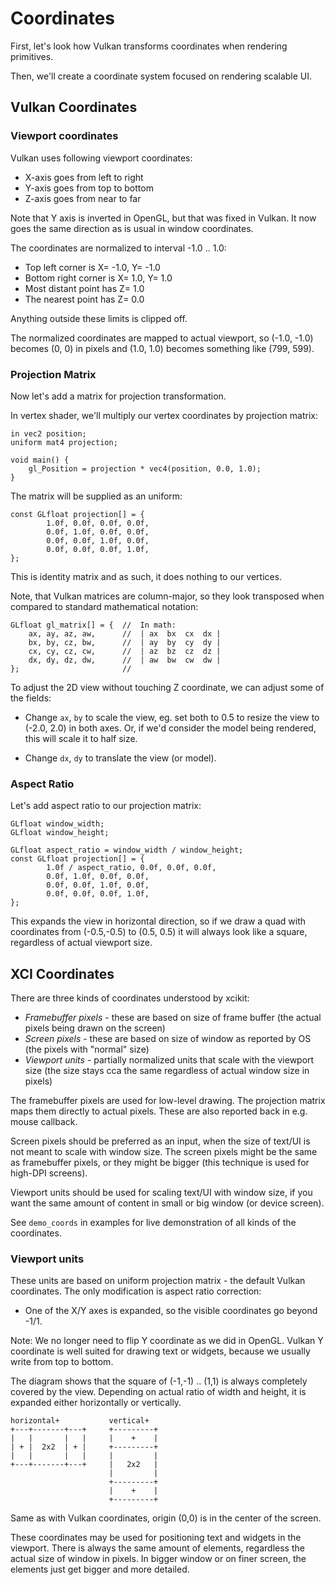 Coordinates
===========

First, let's look how Vulkan transforms coordinates when rendering
primitives.

Then, we'll create a coordinate system focused on rendering scalable UI.


Vulkan Coordinates
------------------

### Viewport coordinates

Vulkan uses following viewport coordinates:
- X-axis goes from left to right
- Y-axis goes from top to bottom
- Z-axis goes from near to far

Note that Y axis is inverted in OpenGL, but that was fixed in Vulkan.
It now goes the same direction as is usual in window coordinates.

The coordinates are normalized to interval -1.0 .. 1.0:
- Top left corner is X= -1.0, Y= -1.0
- Bottom right corner is X= 1.0, Y= 1.0
- Most distant point has Z= 1.0
- The nearest point has Z= 0.0

Anything outside these limits is clipped off.

The normalized coordinates are mapped to actual viewport, so (-1.0, -1.0)
becomes (0, 0) in pixels and (1.0, 1.0) becomes something like (799, 599).

### Projection Matrix

Now let's add a matrix for projection transformation.

In vertex shader, we'll multiply our vertex coordinates by projection matrix:

    in vec2 position;
    uniform mat4 projection;

    void main() {
        gl_Position = projection * vec4(position, 0.0, 1.0);
    }

The matrix will be supplied as an uniform:

    const GLfloat projection[] = {
            1.0f, 0.0f, 0.0f, 0.0f,
            0.0f, 1.0f, 0.0f, 0.0f,
            0.0f, 0.0f, 1.0f, 0.0f,
            0.0f, 0.0f, 0.0f, 1.0f,
    };

This is identity matrix and as such, it does nothing to our vertices.

Note, that Vulkan matrices are column-major, so they look transposed when
compared to standard mathematical notation:

    GLfloat gl_matrix[] = {  //  In math:
        ax, ay, az, aw,      //  | ax  bx  cx  dx |
        bx, by, cz, bw,      //  | ay  by  cy  dy |
        cx, cy, cz, cw,      //  | az  bz  cz  dz |
        dx, dy, dz, dw,      //  | aw  bw  cw  dw |
    };                       //

To adjust the 2D view without touching Z coordinate, we can adjust
some of the fields:

- Change `ax`, `by` to scale the view, eg. set both to 0.5 to resize
  the view to (-2.0, 2.0) in both axes. Or, if we'd consider the model
  being rendered, this will scale it to half size.

- Change `dx`, `dy` to translate the view (or model).

### Aspect Ratio

Let's add aspect ratio to our projection matrix:

    GLfloat window_width;
    GLfloat window_height;

    GLfloat aspect_ratio = window_width / window_height;
    const GLfloat projection[] = {
            1.0f / aspect_ratio, 0.0f, 0.0f, 0.0f,
            0.0f, 1.0f, 0.0f, 0.0f,
            0.0f, 0.0f, 1.0f, 0.0f,
            0.0f, 0.0f, 0.0f, 1.0f,
    };

This expands the view in horizontal direction, so if we draw a quad
with coordinates from (-0.5,-0.5) to (0.5, 0.5) it will always look like
a square, regardless of actual viewport size.


XCI Coordinates
---------------

There are three kinds of coordinates understood by xcikit:

- *Framebuffer pixels* - these are based on size of frame buffer
  (the actual pixels being drawn on the screen)
- *Screen pixels* - these are based on size of window as reported by OS
  (the pixels with "normal" size)
- *Viewport units* - partially normalized units that scale with the viewport size
  (the size stays cca the same regardless of actual window size in pixels)

The framebuffer pixels are used for low-level drawing. The projection matrix maps
them directly to actual pixels. These are also reported back in e.g. mouse callback.

Screen pixels should be preferred as an input, when the size of text/UI is not meant
to scale with window size.
The screen pixels might be the same as framebuffer pixels, or they might
be bigger (this technique is used for high-DPI screens).

Viewport units should be used for scaling text/UI with window size, if you want the same
amount of content in small or big window (or device screen).

See `demo_coords` in examples for live demonstration of all kinds of the
coordinates.

### Viewport units

These units are based on uniform projection matrix - the default Vulkan coordinates.
The only modification is aspect ratio correction:

- One of the X/Y axes is expanded, so the visible coordinates go beyond -1/1.

Note: We no longer need to flip Y coordinate as we did in OpenGL.
Vulkan Y coordinate is well suited for drawing text or widgets, because
we usually write from top to bottom.

The diagram shows that the square of (-1,-1) .. (1,1) is always completely
covered by the view. Depending on actual ratio of width and height,
it is expanded either horizontally or vertically.

    horizontal+           vertical+
    +---+-------+---+     +---------+
    |   |       |   |     |    +    |
    | + |  2x2  | + |     +---------+
    |   |       |   |     |         |
    +---+-------+---+     |   2x2   |
                          |         |
                          +---------+
                          |    +    |
                          +---------+

Same as with Vulkan coordinates, origin (0,0) is in the center of the screen.

These coordinates may be used for positioning text and widgets in the viewport.
There is always the same amount of elements, regardless the actual size
of window in pixels. In bigger window or on finer screen, the elements just
get bigger and more detailed.

